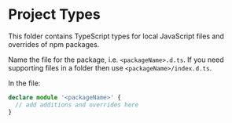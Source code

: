 # Project Types

This folder contains TypeScript types for local JavaScript files and overrides of npm packages.

Name the file for the package, i.e. `<packageName>.d.ts`. If you need supporting files in a folder then use `<packageName>/index.d.ts`.

In the file:

```typescript
declare module '<packageName>' {
  // add additions and overrides here
}
```
